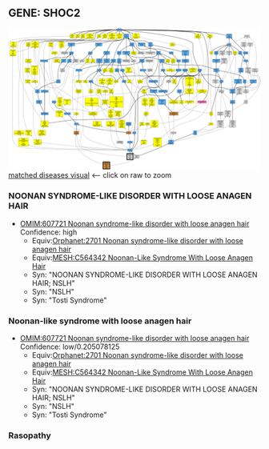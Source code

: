 
## GENE: SHOC2

![image](SHOC2.png)
[matched diseases visual](SHOC2.png)  <-- click on raw to zoom


### NOONAN SYNDROME-LIKE DISORDER WITH LOOSE ANAGEN HAIR
 * [OMIM:607721 Noonan syndrome-like disorder with loose anagen hair](http://beta.monarchinitiative.org/disease/OMIM:607721) Confidence: high
    * Equiv:[Orphanet:2701 Noonan syndrome-like disorder with loose anagen hair](http://beta.monarchinitiative.org/disease/Orphanet:2701)
    * Equiv:[MESH:C564342 Noonan-Like Syndrome With Loose Anagen Hair](http://beta.monarchinitiative.org/disease/MESH:C564342)
    * Syn: "NOONAN SYNDROME-LIKE DISORDER WITH LOOSE ANAGEN HAIR; NSLH"
    * Syn: "NSLH"
    * Syn: "Tosti Syndrome"

### Noonan-like syndrome with loose anagen hair
 * [OMIM:607721 Noonan syndrome-like disorder with loose anagen hair](http://beta.monarchinitiative.org/disease/OMIM:607721) Confidence: low/0.205078125
    * Equiv:[Orphanet:2701 Noonan syndrome-like disorder with loose anagen hair](http://beta.monarchinitiative.org/disease/Orphanet:2701)
    * Equiv:[MESH:C564342 Noonan-Like Syndrome With Loose Anagen Hair](http://beta.monarchinitiative.org/disease/MESH:C564342)
    * Syn: "NOONAN SYNDROME-LIKE DISORDER WITH LOOSE ANAGEN HAIR; NSLH"
    * Syn: "NSLH"
    * Syn: "Tosti Syndrome"

### Rasopathy
